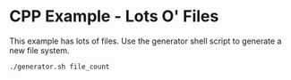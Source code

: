 # CPP Example - Lots O' Files

This example has lots of files. Use the generator shell script to generate a new file system.

```
./generator.sh file_count
```
